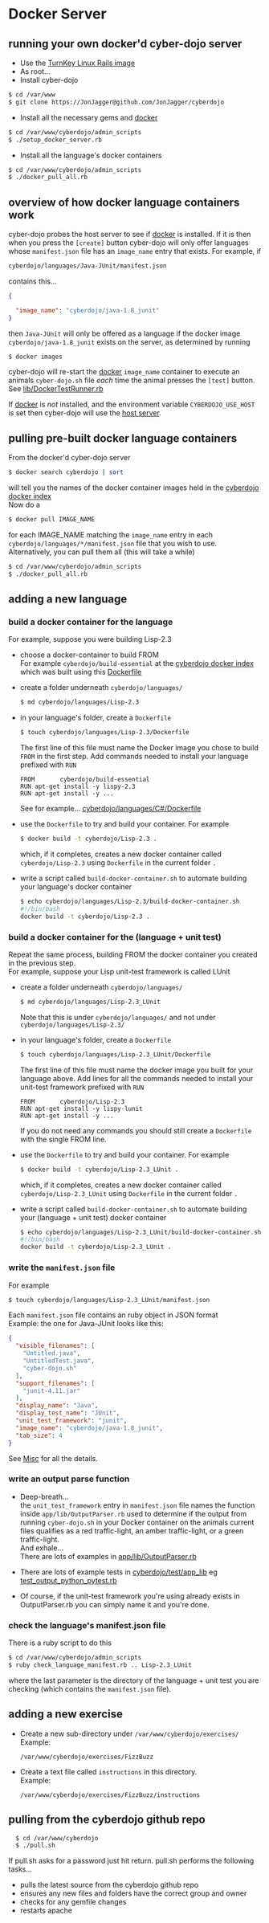 
Docker Server
=============

running your own docker'd cyber-dojo server
-------------------------------------------
* Use the [TurnKey Linux Rails image](http://www.turnkeylinux.org/rails)
* As root...
* Install cyber-dojo
```bash
$ cd /var/www
$ git clone https://JonJagger@github.com/JonJagger/cyberdojo
```
* Install all the necessary gems and [docker](https://www.docker.io/)
```bash
$ cd /var/www/cyberdojo/admin_scripts
$ ./setup_docker_server.rb
```
* Install all the language's docker containers
```bash
$ cd /var/www/cyberdojo/admin_scripts
$ ./docker_pull_all.rb
```


overview of how docker language containers work
-----------------------------------------------

cyber-dojo probes the host server to see if [docker](https://www.docker.io/)
is installed. If it is then
when you press the `[create]` button cyber-dojo will only offer
languages whose `manifest.json` file
has an `image_name` entry that exists. For example, if
```bash
cyberdojo/languages/Java-JUnit/manifest.json
```
contains this...
```json
{

  "image_name": "cyberdojo/java-1.8_junit"
}
```
then `Java-JUnit` will only be offered as a language
if the docker image `cyberdojo/java-1.8_junit` exists
on the server, as determined by running
```bash
$ docker images
```

cyber-dojo will re-start the [docker](https://www.docker.io/) `image_name` container to execute an animals
`cyber-dojo.sh` file *each* time the animal presses the `[test]` button.
See [lib/DockerTestRunner.rb](https://github.com/JonJagger/cyberdojo/blob/master/lib/DockerTestRunner.rb)

If [docker](https://www.docker.io/) is *not* installed,
and the environment variable
`CYBERDOJO_USE_HOST` is set then cyber-dojo will use the
[host server](md/host-server.md).




pulling pre-built docker language containers
--------------------------------------------
From the docker'd cyber-dojo server
```bash
$ docker search cyberdojo | sort
```
will tell you the names of the docker container images held in the
[cyberdojo docker index](https://index.docker.io/u/cyberdojo/)
<br>Now do a
```bash
$ docker pull IMAGE_NAME
```
for each IMAGE_NAME matching the `image_name` entry in
each `cyberdojo/languages/*/manifest.json` file that you wish to use.
Alternatively, you can pull them all (this will take a while)
```bash
$ cd /var/www/cyberdojo/admin_scripts
$ ./docker_pull_all.rb
```


adding a new language
---------------------

### build a docker container for the language

For example, suppose you were building Lisp-2.3

  * choose a docker-container to build FROM
    <br/>For example
    `cyberdojo/build-essential`
    at the [cyberdojo docker index](https://index.docker.io/u/cyberdojo/)
    which was built using this [Dockerfile](https://github.com/JonJagger/cyberdojo/blob/master/languages/build-essential/Dockerfile)

  * create a folder underneath `cyberdojo/languages/`
    ```bash
    $ md cyberdojo/languages/Lisp-2.3
    ```

  * in your language's folder, create a `Dockerfile`
    ```bash
    $ touch cyberdojo/languages/Lisp-2.3/Dockerfile
    ```
    The first line of this file must name the
    Docker image you chose to build `FROM` in the first step.
    Add commands needed to install your language
    prefixed with `RUN`
    ```
    FROM       cyberdojo/build-essential
    RUN apt-get install -y lispy-2.3
    RUN apt-get install -y ...
    ```
    See for example...
    [cyberdojo/languages/C#/Dockerfile](https://github.com/JonJagger/cyberdojo/blob/master/languages/C%23/Dockerfile)

  * use the `Dockerfile` to try and build your container. For example
    ```bash
    $ docker build -t cyberdojo/Lisp-2.3 .
    ```
    which, if it completes, creates a new docker container
    called `cyberdojo/Lisp-2.3` using `Dockerfile` in
    the current folder `.`

  * write a script called `build-docker-container.sh` to automate
    building your language's docker container
    ```bash
    $ echo cyberdojo/languages/Lisp-2.3/build-docker-container.sh
    #!/bin/bash
    docker build -t cyberdojo/Lisp-2.3 .
    ```

### build a docker container for the (language + unit test)

Repeat the same process, building FROM the docker container
you created in the previous step.<br/>
For example, suppose your Lisp unit-test framework is called LUnit

  * create a folder underneath `cyberdojo/languages/`
    ```bash
    $ md cyberdojo/languages/Lisp-2.3_LUnit
    ```
    Note that this is under `cyberdojo/languages/` and not under
    `cyberdojo/languages/Lisp-2.3/`

  * in your language's folder, create a `Dockerfile`
    ```bash
    $ touch cyberdojo/languages/Lisp-2.3_LUnit/Dockerfile
    ```
    The first line of this file must name the
    docker image you built for your language above.
    Add lines for all the commands needed to install your
    unit-test framework prefixed with `RUN`
    ```
    FROM       cyberdojo/Lisp-2.3
    RUN apt-get install -y lispy-lunit
    RUN apt-get install -y ...
    ```
    If you do not need any commands you should still create
    a `Dockerfile` with the single FROM line.

  * use the `Dockerfile` to try and build your container. For example
    ```bash
    $ docker build -t cyberdojo/Lisp-2.3_LUnit .
    ```
    which, if it completes, creates a new docker container called
    `cyberdojo/Lisp-2.3_LUnit`
    using `Dockerfile`
    in the current folder `.`

  * write a script called `build-docker-container.sh` to automate
    building your (language + unit test) docker container
    ```bash
    $ echo cyberdojo/languages/Lisp-2.3_LUnit/build-docker-container.sh
    #!/bin/bash
    docker build -t cyberdojo/Lisp-2.3_LUnit .
    ```

### write the `manifest.json` file

For example
```bash
$ touch cyberdojo/languages/Lisp-2.3_LUnit/manifest.json
```

Each `manifest.json` file contains an ruby object in JSON format
<br>Example: the one for Java-JUnit looks like this:
```json
{
  "visible_filenames": [
    "Untitled.java",
    "UntitledTest.java",
    "cyber-dojo.sh"
  ],
  "support_filenames": [
    "junit-4.11.jar"
  ],
  "display_name": "Java",
  "display_test_name": "JUnit",
  "unit_test_framework": "junit",
  "image_name": "cyberdojo/java-1.8_junit",
  "tab_size": 4
}
```

See [Misc](md/misc.md) for all the details.



### write an output parse function

  * Deep-breath...<br/>
    the `unit_test_framework` entry in `manifest.json`
    file names the function inside `app/lib/OutputParser.rb`
    used to determine if the output from running `cyber-dojo.sh` in your Docker
    container on the animals current files qualifies as a
    red traffic-light, an amber traffic-light, or a green traffic-light.<br/>
    And exhale...<br/>
    There are lots of examples in
    [app/lib/OutputParser.rb](https://github.com/JonJagger/cyberdojo/blob/master/app/lib/OutputParser.rb)

  * There are lots of example tests in
    [cyberdojo/test/app_lib](https://github.com/JonJagger/cyberdojo/tree/master/test/app_lib)
    eg
    [test_output_python_pytest.rb](https://github.com/JonJagger/cyberdojo/blob/master/test/app_lib/test_output_python_pytest.rb)

  * Of course, if the unit-test framework you're using already exists
    in OutputParser.rb you can simply name it and you're done.


### check the language's manifest.json file
There is a ruby script to do this
```bash
$ cd /var/www/cyberdojo/admin_scripts
$ ruby check_language_manifest.rb .. Lisp-2.3_LUnit
```
where the last parameter is the directory of the
language + unit test you are checking (which
contains the `manifest.json` file).


adding a new exercise
---------------------
  * Create a new sub-directory under `/var/www/cyberdojo/exercises/`
    <br>Example:
    ```
    /var/www/cyberdojo/exercises/FizzBuzz
    ```
  * Create a text file called `instructions` in this directory.
    <br>Example:
    ```
    /var/www/cyberdojo/exercises/FizzBuzz/instructions
    ```


pulling from the cyberdojo github repo
--------------------------------------
```bash
  $ cd /var/www/cyberdojo
  $ ./pull.sh
```
If pull.sh asks for a password just hit return.
pull.sh performs the following tasks...
  * pulls the latest source from the cyberdojo github repo
  * ensures any new files and folders have the correct group and owner
  * checks for any gemfile changes
  * restarts apache
